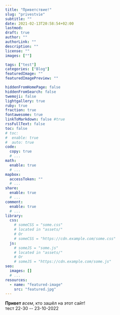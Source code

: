 ```yaml
---
title: "Приветствие!"
slug: "privestvie"
subtitle: ""
date: 2021-02-13T20:58:54+02:00
lastmod: 
draft: true
author: ""
authorLink: ""
description: ""
license: ""
images: [""]

tags: ["test"]
categories: ["Blog"]
featuredImage: ""
featuredImagePreview: ""

hiddenFromHomePage: false
hiddenFromSearch: false
twemoji: false
lightgallery: true
ruby: true
fraction: true
fontawesome: true
linkToMarkdown: false #true
rssFullText: false
toc: false
# toc:
#  enable: true
#  auto: true
code:
  copy: true
  # ...
math:
  enable: true
  # ...
mapbox:
  accessToken: ""
  # ...
share:
  enable: true
  # ...
comment:
  enable: true
  # ...
library:
  css:
    # someCSS = "some.css"
    # located in "assets/"
    # Or
    # someCSS = "https://cdn.example.com/some.css"
  js:
    # someJS = "some.js"
    # located in "assets/"
    # Or
    # someJS = "https://cdn.example.com/some.js"
seo:
  images: []
  # ...
resources:
  - name: "featured-image"
    src: "featured.jpg"   
---
```


**Привет** _всем_, кто зашёл на этот сайт!  
тест 22-30 -- 23-10-2022  

